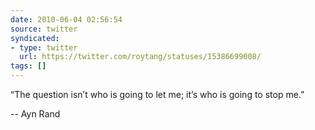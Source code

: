 ```yaml
---
date: 2010-06-04 02:56:54
source: twitter
syndicated:
- type: twitter
  url: https://twitter.com/roytang/statuses/15386699008/
tags: []
---
```


“The question isn’t who is going to let me; it’s who is going to stop me.”

-- Ayn Rand